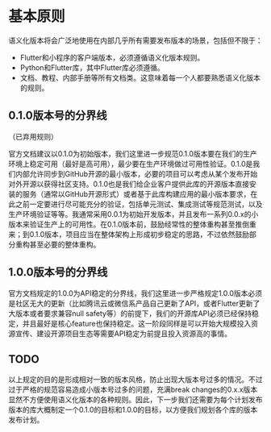 # 基本原则

语义化版本将会广泛地使用在内部几乎所有需要发布版本的场景，包括但不限于：

- Flutter和小程序的客户端版本，必须遵循语义化版本规则。
- Python和Flutter库，其中Flutter库必须遵循。
- 文档、教程、内部手册等所有文档类。这意味着每一个人都要熟悉语义化版本的规则。

## 0.1.0版本号的分界线

（已弃用规则）

官方文档建议以0.1.0为初始版本，我们这里进一步规范0.1.0版本要在我们的生产环境上稳定可用（最好是高可用），最少要在生产环境做过可用性验证。0.1.0是我们内部允许同步到GitHub开源的最小版本，必要的项目可以考虑从某个发布开始对外开源以获得社区支持。0.1.0也是我们给企业客户提供此库的开源版本直接安装的服务（通常以GitHub开源形式）或者基于此库构建应用的最小版本要求，在此之前一定要进行尽可能充分的验证，包括单元测试、集成测试等规范测试，以及生产环境验证等等。我通常采用0.0.1为初始开发版本，并且发布一系列0.0.x的小版本来验证生产上的可用性。在0.1.0版本前，鼓励经常性的整体重构甚至推倒重来；到0.1.0版本，项目应当在整体架构上形成初步稳定的思路，不过依然鼓励部分重构甚至必要的整体重构。

## 1.0.0版本号的分界线

官方文档规定的1.0.0为API稳定的分界线，我们这里进一步严格规定1.0.0版本必须是社区无大的更新（比如腾讯云或微信系产品自己更新了API，或者Flutter更新了大版本或者要求兼容null safety等）的前提下，我们的开源库API必须已经保持稳定，并且最好是核心feature也保持稳定。这一阶段同样是可以开始大规模投入资源宣传、建设开源项目生态等需要API稳定为前提且投入资源高的事情。

## TODO

以上规定的目的是形成相对一致的版本风格，防止出现大版本号过多的情况。不过过于严格的规范容易造成小版本号过多的问题，充满break changes的0.x.x版本显然不方便使用语义化版本的各种规则。因此，下一步我们还需要为每个计划发布版本的库大概制定一个0.1.0的目标和1.0.0的目标，以方便我们规划各个库的版本发布计划。
